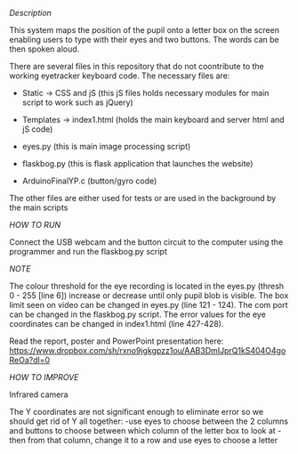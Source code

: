 *Description*

This system maps the position of the pupil onto a letter box on the screen enabling users to type with their eyes and two buttons.
The words can be then spoken aloud.

There are several files in this repository that do not coontribute to the working eyetracker keyboard code. 
The necessary files are:

- Static -> CSS  and jS (this jS files holds necessary modules for main script to work such as jQuery)

- Templates -> index1.html (holds the main keyboard and server html and jS code)

- eyes.py (this is main image processing script)

- flaskbog.py (this is flask application that launches the website)

- ArduinoFinalYP.c (button/gyro code)

The other files are either used for tests or are used in the background by the main scripts

*HOW TO RUN*

Connect the USB webcam and the button circuit to the computer using the programmer and run the flaskbog.py script

*NOTE*

The colour threshold for the eye recording is located in the eyes.py (thresh 0 - 255 [line 6]) increase or decrease until only pupil blob is visible. 
The box limit seen on video can be changed in eyes.py (line 121 - 124).
The com port can be changed in the flaskbog.py script.
The error values for the eye coordinates can be changed in index1.html (line 427-428).

Read the report, poster and PowerPoint presentation here: 
https://www.dropbox.com/sh/rxno9jgkgpzz1ou/AAB3DmIJprQ1kS404O4goReOa?dl=0

*HOW TO IMPROVE* 

Infrared camera

The Y coordinates are not significant enough to eliminate error so we should get rid of Y all together:
-use eyes to choose between the 2 columns and buttons to choose between which column of the letter box to look at
-then from that column, change it to a row and use eyes to choose a letter

